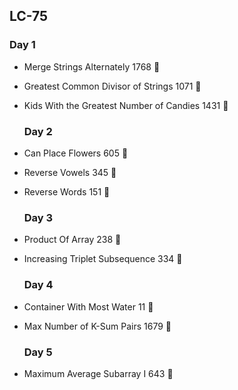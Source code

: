 ## LC-75

  ### Day 1

- Merge Strings Alternately 1768 💚
- Greatest Common Divisor of Strings 1071 💛
- Kids With the Greatest Number of Candies 1431 💚

  ### Day 2

- Can Place Flowers 605 💚
- Reverse Vowels 345 💚 
- Reverse Words 151 💛

  ### Day 3

- Product Of Array 238 💛
- Increasing Triplet Subsequence 334 💛

  ### Day 4

- Container With Most Water 11 💛
- Max Number of K-Sum Pairs 1679 💚

  ### Day 5

- Maximum Average Subarray I 643 💚
